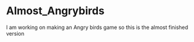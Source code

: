 # Almost_Angrybirds
I am working on making an Angry birds game so this is the almost finished version
